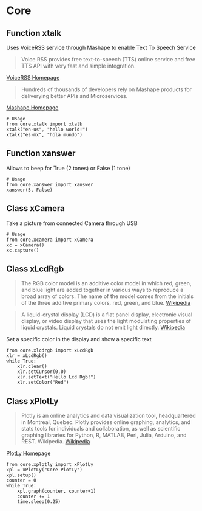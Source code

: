 Core
==

## Function xtalk

Uses VoiceRSS service through Mashape to enable Text To Speech Service

> Voice RSS provides free text-to-speech (TTS) online service and free TTS API with very fast and simple integration.

[VoiceRSS Homepage](http://www.voicerss.org/)

> Hundreds of thousands of developers rely on Mashape products for deliverying better APIs and Microservices.

[Mashape Homepage](https://www.mashape.com/)

    # Usage
    from core.xtalk import xtalk
    xtalk("en-us", "hello world!")
    xtalk("es-mx", "hola mundo")

## Function xanswer

Allows to beep for True (2 tones) or False (1 tone)

    # Usage
    from core.xanswer import xanswer
    xanswer(5, False)

## Class xCamera

Take a picture from connected Camera through USB

    # Usage
    from core.xcamera import xCamera
    xc = xCamera()
    xc.capture()

## Class xLcdRgb

> The RGB color model is an additive color model in which red, green, and blue light are added together in various ways to reproduce a broad array of colors. The name of the model comes from the initials of the three additive primary colors, red, green, and blue. [Wikipedia](https://en.wikipedia.org/wiki/RGB_color_model)

> A liquid-crystal display (LCD) is a flat panel display, electronic visual display, or video display that uses the light modulating properties of liquid crystals. Liquid crystals do not emit light directly. [Wikipedia](https://en.wikipedia.org/wiki/Liquid-crystal_display)

Set a specific color in the display and show a specific text

    from core.xlcdrgb import xLcdRgb
    xlr = xLcdRgb()
    while True:
        xlr.clear()
        xlr.setCursor(0,0)
        xlr.setText("Hello Lcd Rgb!")
        xlr.setColor("Red")

## Class xPlotLy

> Plotly is an online analytics and data visualization tool, headquartered in Montreal, Quebec. Plotly provides online graphing, analytics, and stats tools for individuals and collaboration, as well as scientific graphing libraries for Python, R, MATLAB, Perl, Julia, Arduino, and REST. Wikipedia. [Wikipedia](https://en.wikipedia.org/wiki/Plotly)

[PlotLy Homepage](https://plot.ly/)

    from core.xplotly import xPlotLy
    xpl = xPlotLy("Core PlotLy")
    xpl.setup()
    counter = 0
    while True:
        xpl.graph(counter, counter+1)
        counter += 1
        time.sleep(0.25)


